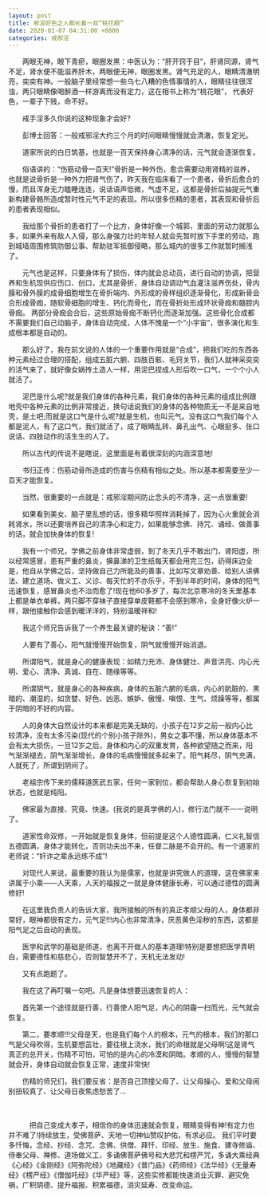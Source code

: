 ```yaml
---
layout: post
title: 邪淫好色之人都长着一双“桃花眼”
date: 2020-01-07 04:31:00 +0800
categories: 戒邪淫
---
```


　　两眼无神，眼下青瘀，眼圈发黑：中医认为：“肝开窍于目”，肝肾同源，肾气不足，肾水便不能滋养肝木，两眼便无神，眼圈发黑。肾气充足的人，眼睛清澈明亮，奕奕有神。一般脑子里经常想一些乌七八糟的色情事情的人，眼睛往往很浑浊，两只眼睛像喝醉酒一样游离而没有定力，这在相书上称为“桃花眼”， 代表好色，一辈子下贱，命不好。
　　戒手淫多久你说的这种现象才会好?
　　彭博士回答：一般戒邪淫大约三个月的时间眼睛慢慢就会清澈，恢复定光。
　　道家所说的白日筑基，也就是一百天保持身心清净的话，元气就会逐渐恢复。
　　俗语讲的：“伤筋动骨一百天!”骨折是一种外伤，愈合需要动用肾精的滋养，也就是说骨折是一种外力把肾气伤了，昨天我在临床看了一个患者，骨折后愈合的慢，而且浑身无力瞌睡连连，说话语声低微，气虚不足，这都是骨折后抽提元气重新构建骨骼所造成暂时性元气不足的表现。所以很多伤精的患者，其表现和骨折后的患者表现相似。
　　我给那个骨折的患者打了一个比方，身体好像一个城郭，里面的劳动力就那么多，如果外来有敌人入侵，那么身强力壮的年轻人就会先暂时放下手里的劳动，跑到城墙周围修筑防御公事、帮助驻军抵御侵略，那么城内的很多工作就暂时搁浅了。
　　元气也是这样，只要身体有了损伤，体内就会总动员，进行自动的协调，把营养和生机现供应伤口、创口，尤其是骨折，身体自动调动气血灌注滋养伤处，骨内膜和骨外膜的成骨细胞增生在骨折端内、外形成的骨样组织逐渐骨化，形成新骨会合形成骨痂，随软骨细胞的增生、钙化而骨化，而在骨折处形成环状骨痂和髓腔内骨痂。 两部分骨痂会合后，这些原始骨痂不断钙化而逐渐加强。这些骨化合成都不需要我们自己动脑子，身体自动完成，人体不愧是一个“小宇宙”，很多演化和生成根本都是自动的。
　　那么好了，我在前文说的人体的一个重要作用就是“合成”，把我们吃的东西各种元素经过合理的搭配，组成五脏六腑、四肢百骸、毛窍关节，我们人就神采奕奕的活气来了，就好像女娲抟土造人一样，用泥巴捏成人形后吹一口气，一个个小人就活了。
　　泥巴是什么呢?就是我们身体的各种元素，我们身体的各种元素的组成比例跟地壳中各种元素的比例非常接近，换句话说我们的身体的各种物质无一不是来自地壳，是土吧;而就是这口气是什么呢?就是生机，也叫元气。没有这口气我们每个人都是泥人，有了这口气，我们就活了，成了眼睛乱转、鼻孔出气、心眼挺多、张口说话、四肢动作的活生生的人了。
　　所以古代的传说不是瞎说，这里面是有着很深刻的内涵深意地!
　　书归正传：伤筋动骨所造成的伤害与伤精有相似之处。所以基本都需要至少一百天才能恢复。
　　当然，很重要的一点就是：戒邪淫期间防止念头的不清净，这一点很重要!
　　如果看到美女、脑子里乱想的话，很多精华照样消耗掉了，因为心火重就会消耗肾水，所以还要培养自己的清净心和定力，如果能够念佛、持咒、诵经、做善事的话，就会加快身体的恢复!
　　我有一个师兄，学佛之前身体非常虚弱，到了冬天几乎不敢出门，肾阳虚，所以经常感冒，患有严重的鼻炎，擤鼻涕的卫生纸每天都会用完三包，礽得床边全是，他自从学佛之后，坚持做自己力所能及的善事，比如写文章劝善、给别人讲佛法、建立道场、做义工、义诊、每天忙的不亦乐乎，不到半年的时间，身体的阳气迅速恢复，感冒鼻炎也不治而愈了!现在他60多岁了，每次北京寒冷的冬天里基本上都是单衣单裤，两只脚不穿袜子直接穿单皮鞋都不会感到寒冷，全身好像火炉一样，跟他接触你会感到暖洋洋的，特别温暖祥和!
　　我这个师兄告诉我了一个养生最关键的秘诀：“善!”
　　人要有了善心，阳气就慢慢开始恢复，阴气就慢慢开始消退。
　　所谓阳气，就是身心的健康表现：如精力充沛、身体健壮、声音洪亮、内心光明、爱心、清净、真诚、自在、随缘等等。
　　所谓阴气，就是身心的各种疾病，身体的五脏六腑的毛病，内心的肮脏的、黑暗的、潮湿的，如贪婪、好色、凶恶、嫉妒、傲慢、嗔恨、生气、烦躁等等，都属于阴暗的不好的内容。
　　人的身体大自然设计的本来都是完美无缺的，小孩子在12岁之前一般内心比较清净，没有太多污染(现代的个别小孩子除外)，男女之事不懂，所以身体基本不会有太大损伤，一旦12岁之后，身体和内心的双重发育，各种欲望随之而来，阳气渐渐褪去，阴气渐渐增长，身体的毛病慢慢就多起来了。阳气耗尽，阴气充满，人就死了，所谓到阴间了。
　　老祖宗传下来的儒释道医武五家，任何一家到位，都会帮助人身心恢复到初始状态，也就是纯阳。
　　佛家最为直接、究竟、快速。(我说的是真学佛的人)，修行法门就不一一说明了。
　　道家性命双修，一开始就是恢复身体，但前提是这个人德性圆满，仁义礼智信五德圆满，身体才能转化，否则功夫出不来，任督二脉是不会开的。有一个道家的老师说：“奸诈之辈永远练不成”!
　　对现代人来说，最重要的我认为是儒家，也就是讲究做人的道理，这在佛家来讲属于小乘——人天乘，人天的福报之一就是身体健康长寿，可以通过德性的圆满修好!
　　在这里我负责人的告诉大家，我所接触的所有的真正孝顺父母的人，身体都非常好，眼神都很有定力，元气足!!!内心也非常清净，厌恶黄色淫秽的东西，这都是阳气足之后自动的表现。
　　医学和武学的基础是师道，也离不开做人的基本道理!特别是要想把医学弄明白，需要德性和慈悲心，否则智慧开不了，天机无法发动!
　　又有点跑题了。
　　我在这了再叮嘱一句吧。凡是身体想要迅速恢复的人：
　　首先第一个途径就是行善，行善使人阳气足，内心的阴霾一扫而光，元气就会恢复。
　　第二，要孝顺!!!父母是天，也是我们每个人的根本，元气的根本，我们的那口气是父母吹得，生机要想茁壮，要往根上浇水，我们的命根就是父母啊!这是肾气真正的总开关，伤精不可怕，可怕的是内心的冷漠和阴暗。孝顺的人，慢慢的智慧就会开，身体自动就会恢复正常，速度非常快!
　　伤精的师兄们，我们要反省：是否自己顶撞父母了、让父母操心、爱和父母闹别扭较真了、让父母日夜焦虑愁苦了...
　　　
　　　把自己变成大孝子，相信你的身体迅速就会恢复，眼睛变得有神!有定力也并不难了!持续放生，受佛菩萨、天地一切神仙赞叹护佑，有求必应。 我们平时要多忏悔，念经、抄经、念咒、念佛、供僧、拜忏、印经、放生、施食、建寺修庙、侍奉父母、禅修、道场做义工，多诵佛菩萨佛号和大悲咒和楞严咒，多诵大乘经典《心经》《金刚经》《阿弥陀经》《地藏经》《普门品》《药师经》《法华经》《无量寿经》《楞严经》《僧伽吒经》《华严经》等，这些实修都能快速消业灭罪、避灾免祸，广积阴德、提升福报、积累福德，消灾延寿、改变命运。